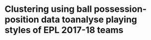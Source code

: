 # Clustering  using  ball  possession-position  data  toanalyse  playing  styles  of  EPL  2017-18  teams
 
